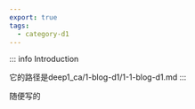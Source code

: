 ```yaml
---
export: true
tags:
  - category-d1
---
```



::: info Introduction

它的路径是deep1_ca/1-blog-d1/1-1-blog-d1.md
:::

随便写的
